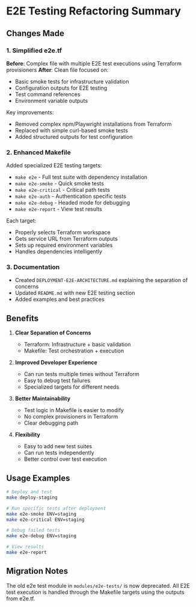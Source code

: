 # E2E Testing Refactoring Summary

## Changes Made

### 1. Simplified e2e.tf
**Before**: Complex file with multiple E2E test executions using Terraform provisioners
**After**: Clean file focused on:
- Basic smoke tests for infrastructure validation
- Configuration outputs for E2E testing
- Test command references
- Environment variable outputs

Key improvements:
- Removed complex npm/Playwright installations from Terraform
- Replaced with simple curl-based smoke tests
- Added structured outputs for test configuration

### 2. Enhanced Makefile
Added specialized E2E testing targets:
- `make e2e` - Full test suite with dependency installation
- `make e2e-smoke` - Quick smoke tests
- `make e2e-critical` - Critical path tests
- `make e2e-auth` - Authentication specific tests
- `make e2e-debug` - Headed mode for debugging
- `make e2e-report` - View test results

Each target:
- Properly selects Terraform workspace
- Gets service URL from Terraform outputs
- Sets up required environment variables
- Handles dependencies intelligently

### 3. Documentation
- Created `DEPLOYMENT-E2E-ARCHITECTURE.md` explaining the separation of concerns
- Updated `README.md` with new E2E testing section
- Added examples and best practices

## Benefits

1. **Clear Separation of Concerns**
   - Terraform: Infrastructure + basic validation
   - Makefile: Test orchestration + execution

2. **Improved Developer Experience**
   - Can run tests multiple times without Terraform
   - Easy to debug test failures
   - Specialized targets for different needs

3. **Better Maintainability**
   - Test logic in Makefile is easier to modify
   - No complex provisioners in Terraform
   - Clear debugging path

4. **Flexibility**
   - Easy to add new test suites
   - Can run tests independently
   - Better control over test execution

## Usage Examples

```bash
# Deploy and test
make deploy-staging

# Run specific tests after deployment
make e2e-smoke ENV=staging
make e2e-critical ENV=staging

# Debug failed tests
make e2e-debug ENV=staging

# View results
make e2e-report
```

## Migration Notes

The old e2e test module in `modules/e2e-tests/` is now deprecated. All E2E test execution is handled through the Makefile targets using the outputs from e2e.tf.